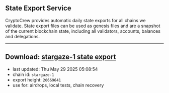## State Export Service
CryptoCrew provides automatic daily state exports for all chains we validate. State export files can be used as genesis files and are a snapshot of the current blockchain state, including all validators, accounts, balances and delegations.

---
**Download: [stargaze-1 state export](https://dl-eu2.ccvalidators.com/SERVICE/stargaze/stargaze-1_export_20669641.json)**
---

- last updated: Thu May 29 2025 05:08:54
- chain id: `stargaze-1`
- export height: `20669641`
- use for: airdrops, local tests, chain recovery
